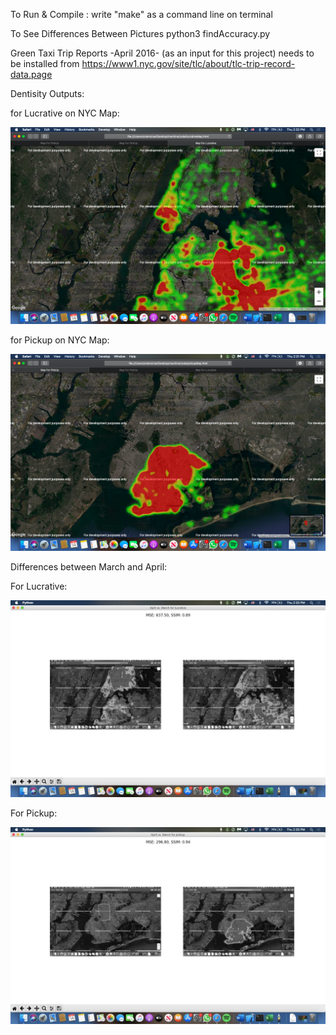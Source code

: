 
To Run & Compile :
	write "make"  as a command line on terminal
	
To See Differences Between Pictures
	python3 findAccuracy.py

Green Taxi Trip Reports -April 2016- (as an input for this project) needs to be installed from
	https://www1.nyc.gov/site/tlc/about/tlc-trip-record-data.page
	
	
Dentisity Outputs:

for Lucrative on NYC Map:

![Lucrative Map Output](https://github.com/ozlemcinar/NYC-Taxi-Prediction/blob/master/NYC%20Taxi%20Prediction/04-lucrative.png)
	
for Pickup on NYC Map:

![Pickup Map Output](https://github.com/ozlemcinar/NYC-Taxi-Prediction/blob/master/NYC%20Taxi%20Prediction/04-pickup.png)

Differences between March and April:

For Lucrative:

![Lucrative Differences](https://github.com/ozlemcinar/NYC-Taxi-Prediction/blob/master/NYC%20Taxi%20Prediction/compare2.jpeg)

For Pickup:

![Pickup Differences](https://github.com/ozlemcinar/NYC-Taxi-Prediction/blob/master/NYC%20Taxi%20Prediction/compare1.jpeg)
